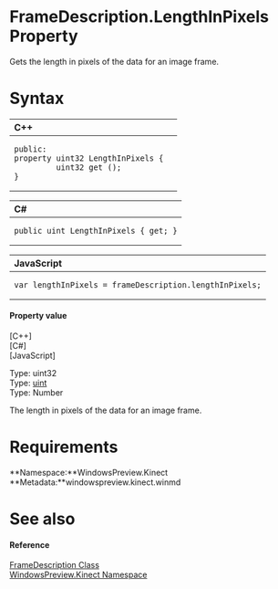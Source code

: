 FrameDescription.LengthInPixels Property  
========================================  

Gets the length in pixels of the data for an image frame. <span id="syntaxSection"></span>

Syntax  
======  

<table>
<colgroup>
<col width="100%" />
</colgroup>
<thead>
<tr class="header">
<th align="left">C++</th>
</tr>
</thead>
<tbody>
<tr class="odd">
<td align="left"><pre><code>public:  
property uint32 LengthInPixels {  
         uint32 get ();  
}</code></pre></td>
</tr>
</tbody>
</table>

<table>
<colgroup>
<col width="100%" />
</colgroup>
<thead>
<tr class="header">
<th align="left">C#</th>
</tr>
</thead>
<tbody>
<tr class="odd">
<td align="left"><pre><code>public uint LengthInPixels { get; }</code></pre></td>
</tr>
</tbody>
</table>

<table>
<colgroup>
<col width="100%" />
</colgroup>
<thead>
<tr class="header">
<th align="left">JavaScript</th>
</tr>
</thead>
<tbody>
<tr class="odd">
<td align="left"><pre><code>var lengthInPixels = frameDescription.lengthInPixels;</code></pre></td>
</tr>
</tbody>
</table>

<span id="ID4EU"></span>
#### Property value  

[C++]   
 [C\#]   
 [JavaScript]   

Type: uint32  
Type: [uint](http://msdn.microsoft.com/en-us/library/system.uint32.aspx)  
Type: Number  

The length in pixels of the data for an image frame.  

<span id="requirements"></span>

Requirements  
============  

**Namespace:**WindowsPreview.Kinect  
**Metadata:**windowspreview.kinect.winmd  

<span id="ID4ECB"></span>

See also  
========  

<span id="ID4EEB"></span>
#### Reference  

[FrameDescription Class](../../FrameDescription_Class.md)  
 [WindowsPreview.Kinect Namespace](../../../Kinect.md)  



<!--Please do not edit the data in the comment block below.-->
<!--
TOCTitle : LengthInPixels Property
RLTitle : FrameDescription.LengthInPixels Property
KeywordK : LengthInPixels property
KeywordK : FrameDescription.LengthInPixels property
KeywordF : WindowsPreview.Kinect.FrameDescription.LengthInPixels
KeywordF : FrameDescription.LengthInPixels
KeywordF : LengthInPixels
KeywordF : WindowsPreview.Kinect.FrameDescription.LengthInPixels
KeywordA : P:WindowsPreview.Kinect.FrameDescription.LengthInPixels
AssetID : P:WindowsPreview.Kinect.FrameDescription.LengthInPixels
Locale : en-us
CommunityContent : 1
APIType : Managed
APILocation : windowspreview.kinect.winmd
APIName : WindowsPreview.Kinect.FrameDescription.LengthInPixels
TargetOS : Windows
TopicType : kbSyntax
DevLang : VB
DevLang : CSharp
DevLang : JavaScript
DevLang : C++
DocSet : K4Wv2
ProjType : K4Wv2Proj
Technology : Kinect for Windows
Product : Kinect for Windows SDK v2
productversion : 20
-->
